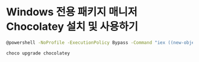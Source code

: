 # Windows 전용 패키지 매니저 Chocolatey 설치 및 사용하기

```bash
@powershell -NoProfile -ExecutionPolicy Bypass -Command "iex ((new-object net.webclient).DownloadString('https://chocolatey.org/install.ps1'))" && SET PATH=%PATH%;%ALLUSERSPROFILE%\chocolatey\bin
```

```bash 
choco upgrade chocolatey

```

